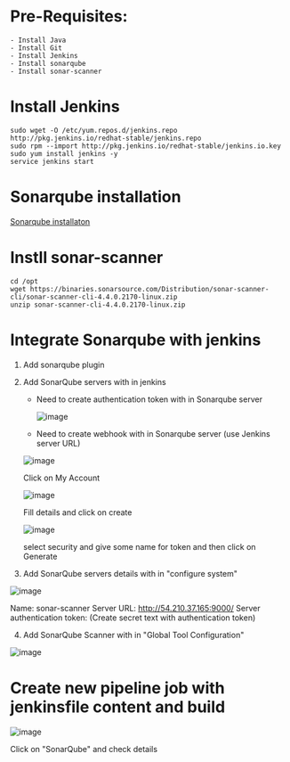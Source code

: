 # Pre-Requisites:
    - Install Java
    - Install Git
    - Install Jenkins
    - Install sonarqube
    - Install sonar-scanner
# Install Jenkins
    sudo wget -O /etc/yum.repos.d/jenkins.repo http://pkg.jenkins.io/redhat-stable/jenkins.repo
    sudo rpm --import http://pkg.jenkins.io/redhat-stable/jenkins.io.key
    sudo yum install jenkins -y
    service jenkins start
# Sonarqube installation
  [Sonarqube installaton](https://github.com/Naresh240/sonarqube-installation.git)
# Instll sonar-scanner
    cd /opt
    wget https://binaries.sonarsource.com/Distribution/sonar-scanner-cli/sonar-scanner-cli-4.4.0.2170-linux.zip
    unzip sonar-scanner-cli-4.4.0.2170-linux.zip
# Integrate Sonarqube with jenkins
1. Add sonarqube plugin 
2. Add SonarQube servers with in jenkins
   - Need to create authentication token with in Sonarqube server
   
     ![image](https://user-images.githubusercontent.com/68885738/90910319-bebffd00-e3f4-11ea-8590-c9ae9018973e.png)
   
   - Need to create webhook with in Sonarqube server (use Jenkins server URL)
    
    ![image](https://user-images.githubusercontent.com/68885738/90953421-06906400-e489-11ea-9f1d-859b3b9fa7b8.png)
        
     Click on My Account
     
     ![image](https://user-images.githubusercontent.com/58024415/102009726-6758ea80-3d5f-11eb-98fd-513951ce4e32.png)
     
     Fill details and click on create
     
     ![image](https://user-images.githubusercontent.com/68885738/90953480-80285200-e489-11ea-8ec1-0eedb4635efb.png)
     
     select security and give some name for token and then click on Generate
3. Add SonarQube servers details with in "configure system"

![image](https://user-images.githubusercontent.com/58024415/102009750-91aaa800-3d5f-11eb-9622-8e6b6be5f37b.png)

Name: sonar-scanner
Server URL: http://54.210.37.165:9000/
Server authentication token: (Create secret text with authentication token)

4. Add SonarQube Scanner with in "Global Tool Configuration"

  ![image](https://user-images.githubusercontent.com/68885738/90910959-dea3f080-e3f5-11ea-8d79-6062bff26d25.png)

# Create new pipeline job with jenkinsfile content and build
  ![image](https://user-images.githubusercontent.com/68885738/90911197-3cd0d380-e3f6-11ea-8b9e-27ff41492e4a.png)

Click on "SonarQube" and check details
